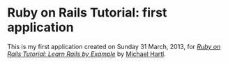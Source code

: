 # Ruby on Rails Tutorial: first application

This is my first application created on Sunday 31 March, 2013, for
[*Ruby on Rails Tutorial: Learn Rails by Example*](http://railstutorial.org/)
by [Michael Hartl](http://michaelhartl.com/).

